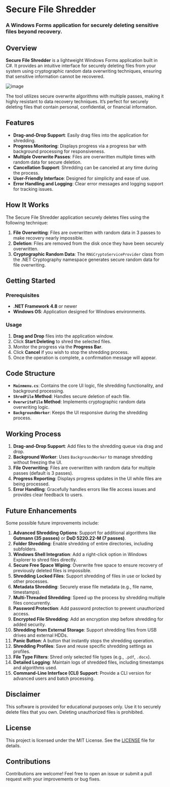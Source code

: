  
# Secure File Shredder

### A Windows Forms application for securely deleting sensitive files beyond recovery.

## Overview

**Secure File Shredder** is a lightweight Windows Forms application built in C#. It provides an intuitive interface for securely deleting files from your system using cryptographic random data overwriting techniques, ensuring that sensitive information cannot be recovered.

![image](https://github.com/user-attachments/assets/ce142458-d766-4236-8d90-aff152321b31)

The tool utilizes secure overwrite algorithms with multiple passes, making it highly resistant to data recovery techniques. It’s perfect for securely deleting files that contain personal, confidential, or financial information.

## Features

- **Drag-and-Drop Support**: Easily drag files into the application for shredding.
- **Progress Monitoring**: Displays progress via a progress bar with background processing for responsiveness.
- **Multiple Overwrite Passes**: Files are overwritten multiple times with random data for secure deletion.
- **Cancellation Support**: Shredding can be canceled at any time during the process.
- **User-Friendly Interface**: Designed for simplicity and ease of use.
- **Error Handling and Logging**: Clear error messages and logging support for tracking issues.

## How It Works

The Secure File Shredder application securely deletes files using the following technique:

1. **File Overwriting**: Files are overwritten with random data in 3 passes to make recovery nearly impossible.
2. **Deletion**: Files are removed from the disk once they have been securely overwritten.
3. **Cryptographic Random Data**: The `RNGCryptoServiceProvider` class from the .NET Cryptography namespace generates secure random data for file overwriting.

## Getting Started

### Prerequisites

- **.NET Framework 4.8** or newer
- **Windows OS**: Application designed for Windows environments.

### Usage

1. **Drag and Drop** files into the application window.
2. Click **Start Deleting** to shred the selected files.
3. Monitor the progress via the **Progress Bar**.
4. Click **Cancel** if you wish to stop the shredding process.
5. Once the operation is complete, a confirmation message will appear.

## Code Structure

- **`Mainmenu.cs`**: Contains the core UI logic, file shredding functionality, and background processing.
- **`ShredFile` Method**: Handles secure deletion of each file.
- **`OverwriteFile` Method**: Implements cryptographic random data overwriting logic.
- **`BackgroundWorker`**: Keeps the UI responsive during the shredding process.

## Working Process

1. **Drag-and-Drop Support**: Add files to the shredding queue via drag and drop.
2. **Background Worker**: Uses `BackgroundWorker` to manage shredding without freezing the UI.
3. **File Overwriting**: Files are overwritten with random data for multiple passes (default is 3 passes).
4. **Progress Reporting**: Displays progress updates in the UI while files are being processed.
5. **Error Handling**: Gracefully handles errors like file access issues and provides clear feedback to users.

## Future Enhancements

Some possible future improvements include:

1. **Advanced Shredding Options**: Support for additional algorithms like **Gutmann (35 passes)** or **DoD 5220.22-M (7 passes)**.
2. **Folder Shredding**: Enable shredding of entire directories, including subfolders.
3. **Windows Shell Integration**: Add a right-click option in Windows Explorer to shred files directly.
4. **Secure Free Space Wiping**: Overwrite free space to ensure recovery of previously deleted files is impossible.
5. **Shredding Locked Files**: Support shredding of files in use or locked by other processes.
6. **Metadata Shredding**: Securely erase file metadata (e.g., file name, timestamps).
7. **Multi-Threaded Shredding**: Speed up the process by shredding multiple files concurrently.
8. **Password Protection**: Add password protection to prevent unauthorized access.
9. **Encrypted File Shredding**: Add an encryption step before shredding for added security.
10. **Shredding from External Storage**: Support shredding files from USB drives and external HDDs.
11. **Panic Button**: A button that instantly stops the shredding operation.
12. **Shredding Profiles**: Save and reuse specific shredding settings as profiles.
13. **File Type Filters**: Shred only selected file types (e.g., `.pdf`, `.docx`).
14. **Detailed Logging**: Maintain logs of shredded files, including timestamps and algorithms used.
15. **Command-Line Interface (CLI) Support**: Provide a CLI version for advanced users and batch processing.

## Disclaimer

This software is provided for educational purposes only. Use it to securely delete files that you own. Deleting unauthorized files is prohibited.

## License

This project is licensed under the MIT License. See the [LICENSE](LICENSE.txt) file for details.

## Contributions

Contributions are welcome! Feel free to open an issue or submit a pull request with your improvements or bug fixes.
 

